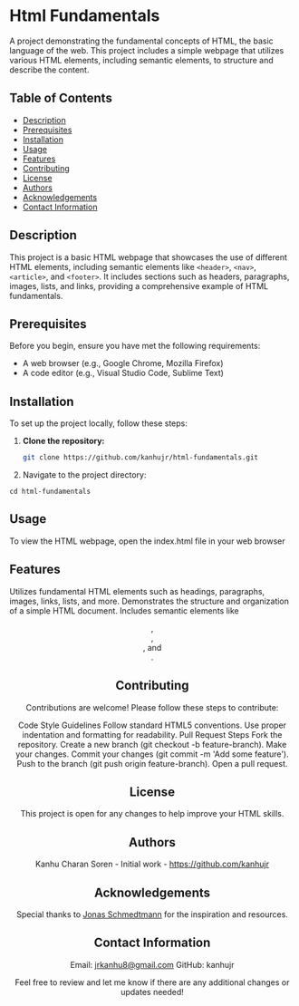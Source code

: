 # Html Fundamentals

A project demonstrating the fundamental concepts of HTML, the basic language of the web. This project includes a simple webpage that utilizes various HTML elements, including semantic elements, to structure and describe the content.

## Table of Contents

- [Description](#description)
- [Prerequisites](#prerequisites)
- [Installation](#installation)
- [Usage](#usage)
- [Features](#features)
- [Contributing](#contributing)
- [License](#license)
- [Authors](#authors)
- [Acknowledgements](#acknowledgements)
- [Contact Information](#contact-information)

## Description

This project is a basic HTML webpage that showcases the use of different HTML elements, including semantic elements like `<header>`, `<nav>`, `<article>`, and `<footer>`. It includes sections such as headers, paragraphs, images, lists, and links, providing a comprehensive example of HTML fundamentals.

## Prerequisites

Before you begin, ensure you have met the following requirements:
- A web browser (e.g., Google Chrome, Mozilla Firefox)
- A code editor (e.g., Visual Studio Code, Sublime Text)

## Installation

To set up the project locally, follow these steps:

1. **Clone the repository:**
   ```bash
   git clone https://github.com/kanhujr/html-fundamentals.git

2.   Navigate to the project directory:

    cd html-fundamentals

    
## Usage
To view the HTML webpage, open the index.html file in your web browser

## Features
Utilizes fundamental HTML elements such as headings, paragraphs, images, links, lists, and more.
Demonstrates the structure and organization of a simple HTML document.
Includes semantic elements like <header>, <nav>, <article>, and <footer>.


## Contributing
Contributions are welcome! Please follow these steps to contribute:

Code Style Guidelines
Follow standard HTML5 conventions.
Use proper indentation and formatting for readability.
Pull Request Steps
Fork the repository.
Create a new branch (git checkout -b feature-branch).
Make your changes.
Commit your changes (git commit -m 'Add some feature').
Push to the branch (git push origin feature-branch).
Open a pull request.

## License
This project is open for any changes to help improve your HTML skills.

## Authors
Kanhu Charan Soren - Initial work - https://github.com/kanhujr

## Acknowledgements
Special thanks to [Jonas Schmedtmann]([https://your-profile-link](https://github.com/jonasschmedtmann))
 for the inspiration and resources.

## Contact Information
Email: jrkanhu8@gmail.com
GitHub: kanhujr


Feel free to review and let me know if there are any additional changes or updates needed!
